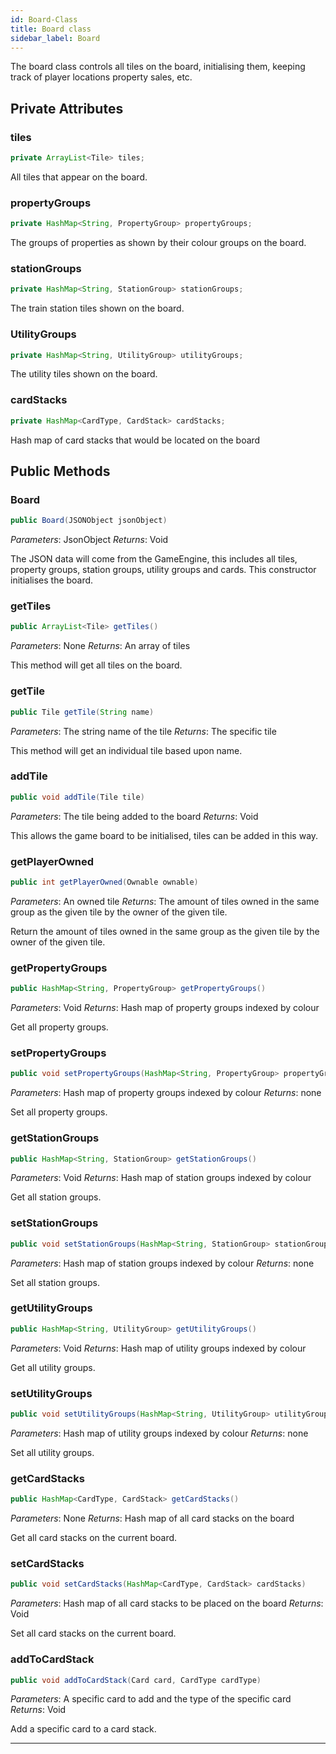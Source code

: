 ```yaml
---
id: Board-Class
title: Board class
sidebar_label: Board
---
```


The board class controls all tiles on the board, initialising them, keeping track of player locations property sales, etc.

## Private Attributes
### tiles
```java
private ArrayList<Tile> tiles;
```
All tiles that appear on the board.

### propertyGroups
```java
private HashMap<String, PropertyGroup> propertyGroups;
```
The groups of properties as shown by their colour groups on the board.

### stationGroups
```java
private HashMap<String, StationGroup> stationGroups;
```
The train station tiles shown on the board.

### UtilityGroups
```java
private HashMap<String, UtilityGroup> utilityGroups;
```
The utility tiles shown on the board.

### cardStacks
```java
private HashMap<CardType, CardStack> cardStacks;
```
Hash map of card stacks that would be located on the board

## Public Methods

### Board
```java
public Board(JSONObject jsonObject)
```
*Parameters*: JsonObject
*Returns*: Void

The JSON data will come from the GameEngine, this includes all tiles, property groups, station groups, utility groups and cards. This constructor initialises the board.

### getTiles
```java
public ArrayList<Tile> getTiles()
```
*Parameters*: None
*Returns*: An array of tiles

This method will get all tiles on the board.

### getTile
```java
public Tile getTile(String name)
```
*Parameters*: The string name of the tile
*Returns*: The specific tile

This method will get an individual tile based upon name.


### addTile
```java
public void addTile(Tile tile)
```
*Parameters*: The tile being added to the board
*Returns*: Void

This allows the game board to be initialised, tiles can be added in this way.

### getPlayerOwned
```java
public int getPlayerOwned(Ownable ownable)
```
*Parameters*: An owned tile
*Returns*: The amount of tiles owned in the same group as the given tile by the owner of the given tile.

Return the amount of tiles owned in the same group as the given tile by the owner of the given tile.

### getPropertyGroups
```java
public HashMap<String, PropertyGroup> getPropertyGroups()
```
*Parameters*: Void
*Returns*: Hash map of property groups indexed by colour

Get all property groups.

### setPropertyGroups
```java
public void setPropertyGroups(HashMap<String, PropertyGroup> propertyGroups)
```
*Parameters*: Hash map of property groups indexed by colour
*Returns*: none

Set all property groups.

### getStationGroups
```java
public HashMap<String, StationGroup> getStationGroups()
```
*Parameters*: Void
*Returns*: Hash map of station groups indexed by colour

Get all station groups.

### setStationGroups
```java
public void setStationGroups(HashMap<String, StationGroup> stationGroups)
```
*Parameters*: Hash map of station groups indexed by colour
*Returns*: none

Set all station groups.

### getUtilityGroups
```java
public HashMap<String, UtilityGroup> getUtilityGroups()
```
*Parameters*: Void
*Returns*: Hash map of utility groups indexed by colour

Get all utility groups.

### setUtilityGroups
```java
public void setUtilityGroups(HashMap<String, UtilityGroup> utilityGroups)
```
*Parameters*: Hash map of utility groups indexed by colour
*Returns*: none

Set all utility groups.


### getCardStacks
```java
public HashMap<CardType, CardStack> getCardStacks()
```
*Parameters*: None
*Returns*: Hash map of all card stacks on the board

Get all card stacks on the current board.

### setCardStacks
```java
public void setCardStacks(HashMap<CardType, CardStack> cardStacks)
```
*Parameters*: Hash map of all card stacks to be placed on the board
*Returns*: Void

Set all card stacks on the current board.

### addToCardStack
```java
public void addToCardStack(Card card, CardType cardType)
```
*Parameters*: A specific card to add and the type of the specific card
*Returns*: Void

Add a specific card to a card stack.


---
